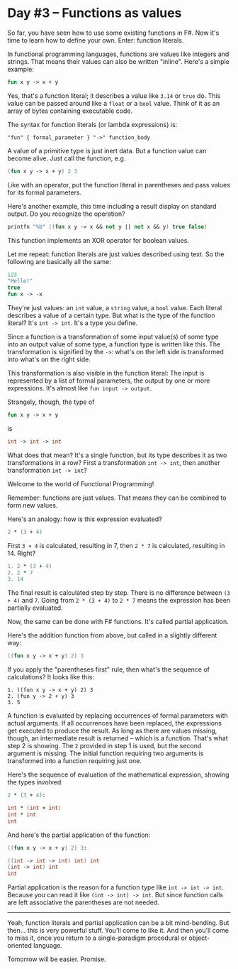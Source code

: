 # Day #3 – Functions as values
So far, you have seen how to use some existing functions in F#. Now it's time to learn how to define your own. Enter: function literals.

In functional programming languages, functions are values like integers and strings. That means their values can also be written "inline". Here's a simple example:

```fsharp
fun x y -> x + y
```

Yes, that's a function literal; it describes a value like `3.14` or `true` do. This value can be passed around like a `float` or a `bool` value. Think of it as an array of bytes containing executable code.

The syntax for function literals (or lambda expressions) is:

```
"fun" { formal_parameter } "->" function_body
```

A value of a primitive type is just inert data. But a function value can become alive. Just call the function, e.g.

```fsharp
(fun x y -> x + y) 2 3
```

Like with an operator, put the function literal in parentheses and pass values for its formal parameters.

Here's another example, this time including a result display on standard output. Do you recognize the operation?

```fsharp
printfn "%b" ((fun x y -> x && not y || not x && y) true false)
```

This function implements an XOR operator for boolean values.

Let me repeat: function literals are just values described using text. So the following are basically all the same:

```fsharp
123
"Hello!"
true
fun x -> -x
```

They're just values: an `int` value, a `string` value, a `bool` value. Each literal describes a value of a certain type. But what is the type of the function literal? It's `int -> int`. It's a type you define.

Since a function is a transformation of some input value(s) of some type into an output value of some type, a function type is written like this. The transformation is signified by the `->`: what's on the left side is transformed into what's on the right side.

This transformation is also visible in the function literal: The input is represented by a list of formal parameters, the output by one or more expressions. It's almost like `fun input -> output`.

Strangely, though, the type of

```fsharp
fun x y -> x + y
```

is

```fsharp
int -> int -> int
```

What does that mean? It's a single function, but its type describes it as two transformations in a row? First a transformation `int -> int`, then another transformation `int -> int`?

Welcome to the world of Functional Programming!

Remember: functions are just values. That means they can be combined to form new values.

Here's an analogy: how is this expression evaluated?

```fsharp
2 * (3 + 4)
```

First `3 + 4` is calculated, resulting in 7, then `2 * 7` is calculated, resulting in 14. Right?

```fsharp
1. 2 * (3 + 4)
2. 2 * 7
3. 14
```

The final result is calculated step by step. There is no difference between `(3 + 4)` and `7`. Going from `2 * (3 + 4)` to `2 * 7` means the expression has been partially evaluated.

Now, the same can be done with F# functions. It's called partial application.

Here's the addition function from above, but called in a slightly different way:

```fsharp
((fun x y -> x + y) 2) 3
```

If you apply the "parentheses first" rule, then what's the sequence of calculations? It looks like this:

```
1. ((fun x y -> x + y) 2) 3
2. (fun y -> 2 + y) 3
3. 5
```

A function is evaluated by replacing occurrences of formal parameters with actual arguments. If all occurrences have been replaced, the expressions get executed to produce the result. As long as there are values missing, though, an intermediate result is returned – which is a function. That's what step 2 is showing. The `2` provided in step 1 is used, but the second argument is missing. The initial function requiring two arguments is transformed into a function requiring just one.

Here's the sequence of evaluation of the mathematical expression, showing the types involved:

```fsharp
2 * (3 + 4):

int * (int + int)
int * int
int
```

And here's the partial application of the function:

```fsharp
((fun x y -> x + y) 2) 3:

((int -> int -> int) int) int
(int -> int) int
int
```

Partial application is the reason for a function type like `int -> int -> int`. Because you can read it like `(int -> int) -> int`. But since function calls are left associative the parentheses are not needed.

***

Yeah, function literals and partial application can be a bit mind-bending. But then... this is very powerful stuff. You'll come to like it. And then you'll come to miss it, once you return to a single-paradigm procedural or object-oriented language.

Tomorrow will be easier. Promise.
